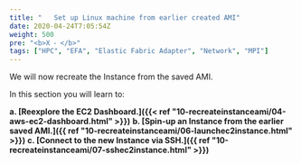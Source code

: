 ```yaml
---
title: "   Set up Linux machine from earlier created AMI"
date: 2020-04-24T7:05:54Z
weight: 500
pre: "<b>X ⁃ </b>"
tags: ["HPC", "EFA", "Elastic Fabric Adapter", "Network", "MPI"]
---
```


We will now recreate the Instance from the saved AMI.  

In this section you will learn to:  

**a.	[Reexplore the EC2 Dashboard.]({{< ref "10-recreateinstanceami/04-aws-ec2-dashboard.html" >}})**
**b.	[Spin-up an Instance from the earlier saved AMI.]({{ ref "10-recreateinstanceami/06-launchec2instance.html" >}})**
**c.	[Connect to the new Instance via SSH.]({{ ref "10-recreateinstanceami/07-sshec2instance.html" >}})**
